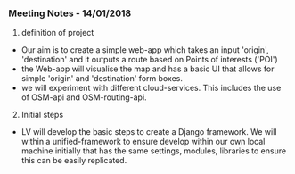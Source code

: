 ### Meeting Notes - 14/01/2018

1. definition of project
- Our aim is to create a simple web-app which takes an input 'origin', 'destination'
and it outputs a route based on Points of interests ('POI')
- the Web-app will visualise the map and has a basic UI that allows for simple
'origin' and 'destination' form boxes.
- we will experiment with different cloud-services. This includes the use of
OSM-api and OSM-routing-api.

2. Initial steps
- LV will develop the basic steps to create a Django framework. We will within
a unified-framework to ensure develop
within our own local machine initially that has the same settings, modules,
libraries to ensure this can be easily replicated.
